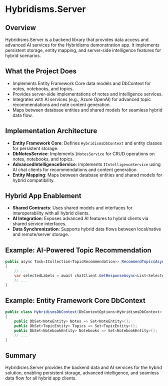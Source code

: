 # Hybridisms.Server

## Overview
Hybridisms.Server is a backend library that provides data access and advanced AI services for the Hybridisms demonstration app. It implements persistent storage, entity mapping, and server-side intelligence features for hybrid scenarios.

## What the Project Does
- Implements Entity Framework Core data models and DbContext for notes, notebooks, and topics.
- Provides server-side implementations of notes and intelligence services.
- Integrates with AI services (e.g., Azure OpenAI) for advanced topic recommendations and note content generation.
- Maps between database entities and shared models for seamless hybrid data flow.

## Implementation Architecture
- **Entity Framework Core**: Defines `HybridismsDbContext` and entity classes for persistent storage.
- **DbNotesService**: Implements `INotesService` for CRUD operations on notes, notebooks, and topics.
- **AdvancedIntelligenceService**: Implements `IIntelligenceService` using AI chat clients for recommendations and content generation.
- **Entity Mapping**: Maps between database entities and shared models for hybrid compatibility.

## Hybrid App Enablement
- **Shared Contracts**: Uses shared models and interfaces for interoperability with all hybrid clients.
- **AI Integration**: Exposes advanced AI features to hybrid clients via shared service interfaces.
- **Data Synchronization**: Supports hybrid data flows between local/native and remote/server storage.

## Example: AI-Powered Topic Recommendation
```csharp
public async Task<ICollection<TopicRecommendation>> RecommendTopicsAsync(Note note, int count = 3, CancellationToken cancellationToken = default)
{
    // ...
    var selectedLabels = await chatClient.GetResponseAsync<List<SelectedLabel>>(systemPrompt, prompt, null, cancellationToken);
    // ...
}
```

## Example: Entity Framework Core DbContext
```csharp
public class HybridismsDbContext(DbContextOptions<HybridismsDbContext> options) : DbContext(options)
{
    public DbSet<NoteEntity> Notes => Set<NoteEntity>();
    public DbSet<TopicEntity> Topics => Set<TopicEntity>();
    public DbSet<NotebookEntity> Notebooks => Set<NotebookEntity>();
    // ...
}
```

## Summary
Hybridisms.Server provides the backend data and AI services for the hybrid solution, enabling persistent storage, advanced intelligence, and seamless data flow for all hybrid app clients.
